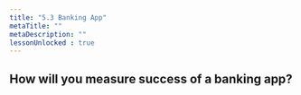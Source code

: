 ```yaml
---
title: "5.3 Banking App"
metaTitle: ""
metaDescription: ""
lessonUnlocked : true
---
```




## How will you measure success of a banking app?



<YoutubeView id="KW3YvcJw7Bo"/>


